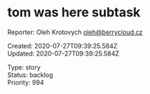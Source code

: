 # tom was here subtask

Reporter: Oleh Krotovych <oleh@berrycloud.cz>  

Created: 2020-07-27T09:39:25.584Z  
Updated: 2020-07-27T09:39:25.584Z

Type: story  
Status: backlog  
Priority: 994
